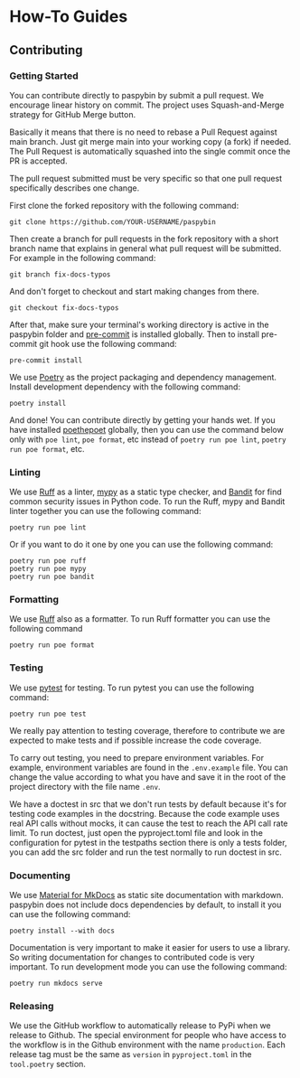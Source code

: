 # How-To Guides

## Contributing

### Getting Started

You can contribute directly to paspybin by submit a pull
request. We encourage linear history on commit. The
project uses Squash-and-Merge strategy for GitHub Merge
button.

Basically it means that there is no need to rebase a Pull
Request against main branch. Just git merge main into your
working copy (a fork) if needed. The Pull Request is
automatically squashed into the single commit once the PR
is accepted.

The pull request submitted must be very specific so that
one pull request specifically describes one change.

First clone the forked repository with the
following command:

```console
git clone https://github.com/YOUR-USERNAME/paspybin
```

Then create a branch for pull requests in the fork
repository with a short branch name that explains in
general what pull request will be submitted. For
example in the following command:

```console
git branch fix-docs-typos
```

And don't forget to checkout and start making changes
from there.

```console
git checkout fix-docs-typos
```

After that, make sure your terminal's working directory
is active in the paspybin folder and [pre-commit](https://pre-commit.com/)
is installed globally. Then to install pre-commit git
hook use the following command:

```console
pre-commit install
```

We use [Poetry](https://python-poetry.org/) as the project
packaging and dependency management. Install development
dependency with the following command:

```console
poetry install
```

And done! You can contribute directly by getting your hands wet.
If you have installed [poethepoet](https://poethepoet.natn.io/index.html)
globally, then you can use the command below only with `poe lint`,
`poe format`, etc instead of `poetry run poe lint`,
`poetry run poe format`, etc.

### Linting

We use [Ruff](https://docs.astral.sh/ruff/) as a linter,
[mypy](https://mypy.readthedocs.io/en/stable/) as a static type
checker, and [Bandit](https://bandit.readthedocs.io/en/latest/)
for find common security issues in Python code. To run the Ruff,
mypy and Bandit linter together you can use the following command:

```console
poetry run poe lint
```

Or if you want to do it one by one you can use the following command:

```console
poetry run poe ruff
poetry run poe mypy
poetry run poe bandit
```

### Formatting

We use [Ruff](https://docs.astral.sh/ruff/) also as a formatter.
To run Ruff formatter you can use the following command

```console
poetry run poe format
```

### Testing

We use [pytest](https://docs.pytest.org/en/stable/) for testing.
To run pytest you can use the following command:

```console
poetry run poe test
```

We really pay attention to testing coverage, therefore to
contribute we are expected to make tests and if possible increase
the code coverage.

To carry out testing, you need to prepare environment variables.
For example, environment variables are found in the `.env.example`
file. You can change the value according to what you have and save
it in the root of the project directory with the file name `.env`.

We have a doctest in src that we don't run tests by default because
it's for testing code examples in the docstring. Because the code
example uses real API calls without mocks, it can cause the test to
reach the API call rate limit. To run doctest, just open the
pyproject.toml file and look in the configuration for pytest in the
testpaths section there is only a tests folder, you can add the src
folder and run the test normally to run doctest in src.

### Documenting

We use [Material for MkDocs](https://squidfunk.github.io/mkdocs-material/)
as static site documentation with markdown. paspybin does not include
docs dependencies by default, to install it you can use the
following command:

```console
poetry install --with docs
```

Documentation is very important to make it easier for users to use
a library. So writing documentation for changes to contributed code
is very important. To run development mode you can use the following
command:

```console
poetry run mkdocs serve
```

### Releasing

We use the GitHub workflow to automatically release to PyPi when we
release to Github. The special environment for people who have access
to the workflow is in the Github environment with the name `production`.
Each release tag must be the same as `version` in `pyproject.toml` in
the `tool.poetry` section.
